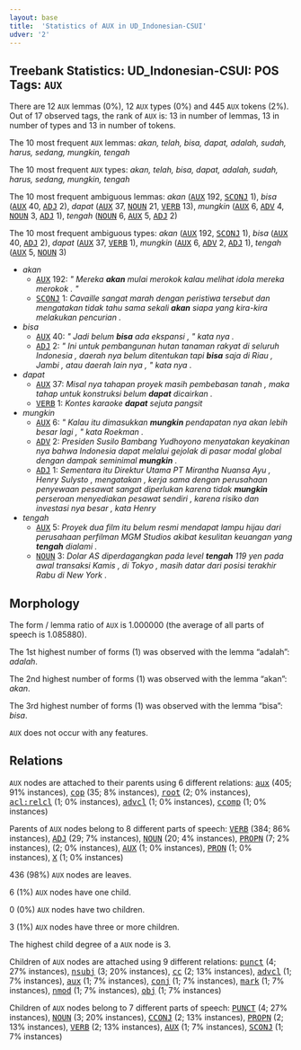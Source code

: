 ```yaml
---
layout: base
title:  'Statistics of AUX in UD_Indonesian-CSUI'
udver: '2'
---
```


## Treebank Statistics: UD_Indonesian-CSUI: POS Tags: `AUX`

There are 12 `AUX` lemmas (0%), 12 `AUX` types (0%) and 445 `AUX` tokens (2%).
Out of 17 observed tags, the rank of `AUX` is: 13 in number of lemmas, 13 in number of types and 13 in number of tokens.

The 10 most frequent `AUX` lemmas: <em>akan, telah, bisa, dapat, adalah, sudah, harus, sedang, mungkin, tengah</em>

The 10 most frequent `AUX` types:  <em>akan, telah, bisa, dapat, adalah, sudah, harus, sedang, mungkin, tengah</em>

The 10 most frequent ambiguous lemmas: <em>akan</em> (<tt><a href="id_csui-pos-AUX.html">AUX</a></tt> 192, <tt><a href="id_csui-pos-SCONJ.html">SCONJ</a></tt> 1), <em>bisa</em> (<tt><a href="id_csui-pos-AUX.html">AUX</a></tt> 40, <tt><a href="id_csui-pos-ADJ.html">ADJ</a></tt> 2), <em>dapat</em> (<tt><a href="id_csui-pos-AUX.html">AUX</a></tt> 37, <tt><a href="id_csui-pos-NOUN.html">NOUN</a></tt> 21, <tt><a href="id_csui-pos-VERB.html">VERB</a></tt> 13), <em>mungkin</em> (<tt><a href="id_csui-pos-AUX.html">AUX</a></tt> 6, <tt><a href="id_csui-pos-ADV.html">ADV</a></tt> 4, <tt><a href="id_csui-pos-NOUN.html">NOUN</a></tt> 3, <tt><a href="id_csui-pos-ADJ.html">ADJ</a></tt> 1), <em>tengah</em> (<tt><a href="id_csui-pos-NOUN.html">NOUN</a></tt> 6, <tt><a href="id_csui-pos-AUX.html">AUX</a></tt> 5, <tt><a href="id_csui-pos-ADJ.html">ADJ</a></tt> 2)

The 10 most frequent ambiguous types:  <em>akan</em> (<tt><a href="id_csui-pos-AUX.html">AUX</a></tt> 192, <tt><a href="id_csui-pos-SCONJ.html">SCONJ</a></tt> 1), <em>bisa</em> (<tt><a href="id_csui-pos-AUX.html">AUX</a></tt> 40, <tt><a href="id_csui-pos-ADJ.html">ADJ</a></tt> 2), <em>dapat</em> (<tt><a href="id_csui-pos-AUX.html">AUX</a></tt> 37, <tt><a href="id_csui-pos-VERB.html">VERB</a></tt> 1), <em>mungkin</em> (<tt><a href="id_csui-pos-AUX.html">AUX</a></tt> 6, <tt><a href="id_csui-pos-ADV.html">ADV</a></tt> 2, <tt><a href="id_csui-pos-ADJ.html">ADJ</a></tt> 1), <em>tengah</em> (<tt><a href="id_csui-pos-AUX.html">AUX</a></tt> 5, <tt><a href="id_csui-pos-NOUN.html">NOUN</a></tt> 3)


* <em>akan</em>
  * <tt><a href="id_csui-pos-AUX.html">AUX</a></tt> 192: <em>" Mereka <b>akan</b> mulai merokok kalau melihat idola mereka merokok . "</em>
  * <tt><a href="id_csui-pos-SCONJ.html">SCONJ</a></tt> 1: <em>Cavaille sangat marah dengan peristiwa tersebut dan mengatakan tidak tahu sama sekali <b>akan</b> siapa yang kira-kira melakukan pencurian .</em>
* <em>bisa</em>
  * <tt><a href="id_csui-pos-AUX.html">AUX</a></tt> 40: <em>" Jadi belum <b>bisa</b> ada ekspansi , " kata nya .</em>
  * <tt><a href="id_csui-pos-ADJ.html">ADJ</a></tt> 2: <em>" Ini untuk pembangunan hutan tanaman rakyat di seluruh Indonesia , daerah nya belum ditentukan tapi <b>bisa</b> saja di Riau , Jambi , atau daerah lain nya , " kata nya .</em>
* <em>dapat</em>
  * <tt><a href="id_csui-pos-AUX.html">AUX</a></tt> 37: <em>Misal nya tahapan proyek masih pembebasan tanah , maka tahap untuk konstruksi belum <b>dapat</b> dicairkan .</em>
  * <tt><a href="id_csui-pos-VERB.html">VERB</a></tt> 1: <em>Kontes karaoke <b>dapat</b> sejuta pangsit</em>
* <em>mungkin</em>
  * <tt><a href="id_csui-pos-AUX.html">AUX</a></tt> 6: <em>" Kalau itu dimasukkan <b>mungkin</b> pendapatan nya akan lebih besar lagi , " kata Roekman .</em>
  * <tt><a href="id_csui-pos-ADV.html">ADV</a></tt> 2: <em>Presiden Susilo Bambang Yudhoyono menyatakan keyakinan nya bahwa Indonesia dapat melalui gejolak di pasar modal global dengan dampak seminimal <b>mungkin</b> .</em>
  * <tt><a href="id_csui-pos-ADJ.html">ADJ</a></tt> 1: <em>Sementara itu Direktur Utama PT Mirantha Nuansa Ayu , Henry Sulysto , mengatakan , kerja sama dengan perusahaan penyewaan pesawat sangat diperlukan karena tidak <b>mungkin</b> perseroan menyediakan pesawat sendiri , karena risiko dan investasi nya besar , kata Henry</em>
* <em>tengah</em>
  * <tt><a href="id_csui-pos-AUX.html">AUX</a></tt> 5: <em>Proyek dua film itu belum resmi mendapat lampu hijau dari perusahaan perfilman MGM Studios akibat kesulitan keuangan yang <b>tengah</b> dialami .</em>
  * <tt><a href="id_csui-pos-NOUN.html">NOUN</a></tt> 3: <em>Dolar AS diperdagangkan pada level <b>tengah</b> 119 yen pada awal transaksi Kamis , di Tokyo , masih datar dari posisi terakhir Rabu di New York .</em>

## Morphology

The form / lemma ratio of `AUX` is 1.000000 (the average of all parts of speech is 1.085880).

The 1st highest number of forms (1) was observed with the lemma “adalah”: <em>adalah</em>.

The 2nd highest number of forms (1) was observed with the lemma “akan”: <em>akan</em>.

The 3rd highest number of forms (1) was observed with the lemma “bisa”: <em>bisa</em>.

`AUX` does not occur with any features.


## Relations

`AUX` nodes are attached to their parents using 6 different relations: <tt><a href="id_csui-dep-aux.html">aux</a></tt> (405; 91% instances), <tt><a href="id_csui-dep-cop.html">cop</a></tt> (35; 8% instances), <tt><a href="id_csui-dep-root.html">root</a></tt> (2; 0% instances), <tt><a href="id_csui-dep-acl-relcl.html">acl:relcl</a></tt> (1; 0% instances), <tt><a href="id_csui-dep-advcl.html">advcl</a></tt> (1; 0% instances), <tt><a href="id_csui-dep-ccomp.html">ccomp</a></tt> (1; 0% instances)

Parents of `AUX` nodes belong to 8 different parts of speech: <tt><a href="id_csui-pos-VERB.html">VERB</a></tt> (384; 86% instances), <tt><a href="id_csui-pos-ADJ.html">ADJ</a></tt> (29; 7% instances), <tt><a href="id_csui-pos-NOUN.html">NOUN</a></tt> (20; 4% instances), <tt><a href="id_csui-pos-PROPN.html">PROPN</a></tt> (7; 2% instances),  (2; 0% instances), <tt><a href="id_csui-pos-AUX.html">AUX</a></tt> (1; 0% instances), <tt><a href="id_csui-pos-PRON.html">PRON</a></tt> (1; 0% instances), <tt><a href="id_csui-pos-X.html">X</a></tt> (1; 0% instances)

436 (98%) `AUX` nodes are leaves.

6 (1%) `AUX` nodes have one child.

0 (0%) `AUX` nodes have two children.

3 (1%) `AUX` nodes have three or more children.

The highest child degree of a `AUX` node is 3.

Children of `AUX` nodes are attached using 9 different relations: <tt><a href="id_csui-dep-punct.html">punct</a></tt> (4; 27% instances), <tt><a href="id_csui-dep-nsubj.html">nsubj</a></tt> (3; 20% instances), <tt><a href="id_csui-dep-cc.html">cc</a></tt> (2; 13% instances), <tt><a href="id_csui-dep-advcl.html">advcl</a></tt> (1; 7% instances), <tt><a href="id_csui-dep-aux.html">aux</a></tt> (1; 7% instances), <tt><a href="id_csui-dep-conj.html">conj</a></tt> (1; 7% instances), <tt><a href="id_csui-dep-mark.html">mark</a></tt> (1; 7% instances), <tt><a href="id_csui-dep-nmod.html">nmod</a></tt> (1; 7% instances), <tt><a href="id_csui-dep-obj.html">obj</a></tt> (1; 7% instances)

Children of `AUX` nodes belong to 7 different parts of speech: <tt><a href="id_csui-pos-PUNCT.html">PUNCT</a></tt> (4; 27% instances), <tt><a href="id_csui-pos-NOUN.html">NOUN</a></tt> (3; 20% instances), <tt><a href="id_csui-pos-CCONJ.html">CCONJ</a></tt> (2; 13% instances), <tt><a href="id_csui-pos-PROPN.html">PROPN</a></tt> (2; 13% instances), <tt><a href="id_csui-pos-VERB.html">VERB</a></tt> (2; 13% instances), <tt><a href="id_csui-pos-AUX.html">AUX</a></tt> (1; 7% instances), <tt><a href="id_csui-pos-SCONJ.html">SCONJ</a></tt> (1; 7% instances)

